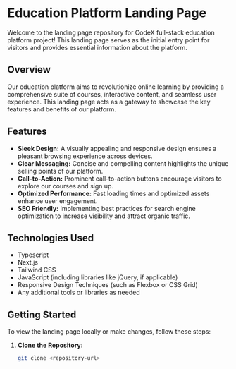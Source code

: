 # Education Platform Landing Page

Welcome to the landing page repository for CodeX full-stack education platform project! This landing page serves as the initial entry point for visitors and provides essential information about the platform.

## Overview

Our education platform aims to revolutionize online learning by providing a comprehensive suite of courses, interactive content, and seamless user experience. This landing page acts as a gateway to showcase the key features and benefits of our platform.

## Features

- **Sleek Design:** A visually appealing and responsive design ensures a pleasant browsing experience across devices.
- **Clear Messaging:** Concise and compelling content highlights the unique selling points of our platform.
- **Call-to-Action:** Prominent call-to-action buttons encourage visitors to explore our courses and sign up.
- **Optimized Performance:** Fast loading times and optimized assets enhance user engagement.
- **SEO Friendly:** Implementing best practices for search engine optimization to increase visibility and attract organic traffic.

## Technologies Used

- Typescript
- Next.js
- Tailwind CSS
- JavaScript (including libraries like jQuery, if applicable)
- Responsive Design Techniques (such as Flexbox or CSS Grid)
- Any additional tools or libraries as needed

## Getting Started

To view the landing page locally or make changes, follow these steps:

1. **Clone the Repository:**
   ```bash
   git clone <repository-url>
   ```
